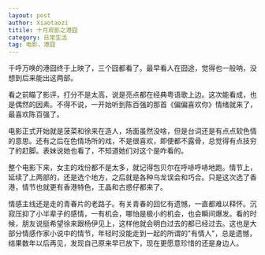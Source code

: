 ```yaml
---
layout: post
author: Xiaotaozi
titile: 十月观影之港囧
category: 日常生活
tag: 电影，港囧
---
```

千呼万唤的港囧终于上映了，三个囧都看了。最早看人在囧途，觉得也一般呐，没想到后来能出这两部。

看之前瞄了影评，打分不是太高，说是亮点都在经典粤语歌上边。这次能看成，也是偶然的因素。不得不说，一开始听到陈百强的那首《偏偏喜欢你》情绪就来了，最喜欢陈百强了。

电影正式开始就是菠菜和徐来在造人，场面虽然没啥，但是台词还是有点点软色情的意思。还有之后在色情场所的戏，不是很喜欢，即便都不露骨，总觉得有点技穷了的赶脚。表妹说她也看了，不知道她们对这个是咋看的。

整个电影下来，女主的戏份都不是太多，就记得包贝尔在呼哧呼哧地跑。情节上，延续了上两部的，还是选个地方，之后就是各种乌龙误会和巧合。只是这次选了香港，情节也就更有香港特色，王晶和古惑仔都来了。

情感主线还是走的青春片的老路子。有关青春的回忆有遗憾，一直都难以释怀。沉寂压抑了小半辈子的感情，一有机会，哪怕是极小的机会，也会瞬间爆发。看的时候，朋友说挺希望徐来跟杨伊见上，这样他就会明白过去的都已经过去。这也是大部分情感作家小说中的情节，年轻时没能走到一起的所谓的"有情人"，总是遗憾，结果数年以后再见，发现自己原来早已放下，现在更愿意珍惜的还是身边人。
